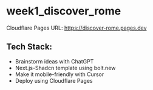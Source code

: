 # week1_discover_rome

Cloudflare Pages URL: https://discover-rome.pages.dev

## Tech Stack:

- Brainstorm ideas with ChatGPT
- Next.js-Shadcn template using bolt.new
- Make it mobile-friendly with Cursor
- Deploy using Cloudflare Pages
